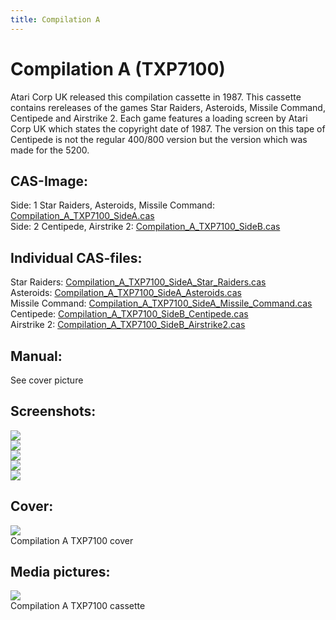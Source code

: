 ```yaml
---
title: Compilation A
---
```

# Compilation A (TXP7100)  
Atari Corp UK released this compilation cassette in 1987. This cassette contains rereleases of the games Star Raiders, Asteroids, Missile Command, Centipede and Airstrike 2. Each game features a loading screen by Atari Corp UK which states the copyright date of 1987. The version on this tape of Centipede is not the regular 400/800 version but the version which was made for the 5200.  
  
## CAS-Image:  
Side: 1 Star Raiders, Asteroids, Missile Command: [Compilation_A_TXP7100_SideA.cas](attachments/Compilation_A_TXP7100_SideA.cas)  
Side: 2 Centipede, Airstrike 2: [Compilation_A_TXP7100_SideB.cas](attachments/Compilation_A_TXP7100_SideB.cas)  
  
## Individual CAS-files:  
Star Raiders: [Compilation_A_TXP7100_SideA_Star_Raiders.cas](attachments/Compilation_A_TXP7100_SideA_Star_Raiders.cas)  
Asteroids: [Compilation_A_TXP7100_SideA_Asteroids.cas](attachments/Compilation_A_TXP7100_SideA_Asteroids.cas)  
Missile Command: [Compilation_A_TXP7100_SideA_Missile_Command.cas](attachments/Compilation_A_TXP7100_SideA_Missile_Command.cas)  
Centipede: [Compilation_A_TXP7100_SideB_Centipede.cas](attachments/Compilation_A_TXP7100_SideB_Centipede.cas)  
Airstrike 2: [Compilation_A_TXP7100_SideB_Airstrike2.cas](attachments/Compilation_A_TXP7100_SideB_Airstrike2.cas)  
  
## Manual:  
See cover picture  
  
## Screenshots:  
![](attachments/Compilation_A_TXP7100_Screenshot1.jpg)  
![](attachments/Compilation_A_TXP7100_Screenshot2.jpg)  
![](attachments/Compilation_A_TXP7100_Screenshot3.jpg)  
![](attachments/Compilation_A_TXP7100_Screenshot4.jpg)  
![](attachments/Compilation_A_TXP7100_Screenshot5.jpg)  
  
## Cover:  
![](attachments/Compilation_A_TXP7100_cover.jpg)  
Compilation A TXP7100 cover  
  
## Media pictures:  
![](attachments/Compilation_A_TXP7100_cass.jpg)  
Compilation A TXP7100 cassette  
